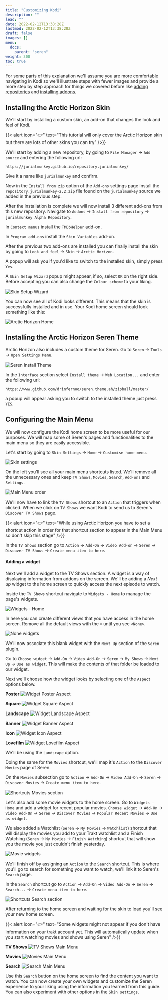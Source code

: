 ```yaml
---
title: "Customizing Kodi"
description: ""
lead: ""
date: 2022-02-12T13:38:28Z
lastmod: 2022-02-12T13:38:28Z
draft: false
images: []
menu:
  docs:
    parent: "seren"
weight: 300
toc: true
---
```


For some parts of this explanation we'll assume you are more comfortable navigating in Kodi so we'll illustrate steps with fewer images and provide a more step by step approach for things we covered before like [adding repositories](/seren/installing-seren/#adding-a-repository) and [installing addons](/seren/installing-seren/#installing-an-addon).

## Installing the Arctic Horizon Skin

We'll start by installing a custom skin, an add-on that changes the look and feel of Kodi.

{{< alert icon="👉" text="This tutorial will only cover the Arctic Horizon skin but there are lots of other skins you can try" />}}

We'll start by adding a new repository, by going to `File Manager` → `Add source` and entering the following url:

```
https://jurialmunkey.github.io/repository.jurialmunkey/
```

Give it a name like `jurialmunkey` and confirm.

Now in the `Install from zip` option of the `Add-ons` settings page install the `repository.jurialmunkey-2.2.zip` file found on the `jurialmunkey` source we added in the previous step.

After the installation is complete we will now install 3 different add-ons from this new repository. Navigate to `Addons` → `Install from repository` → `jurialmunkey Alpha Repository`.

In `Context menus` install the `TMDbHelper` add-on.

In `Program add-ons` install the `Skin Variables` add-on.

After the previous two add-ons are installed you can finally install the skin by going to `Look and feel` → `Skin` → `Arctic Horizon`.

A popup will ask you if you'd like to switch to the installed skin, simply press `Yes`.

A `Skin Setup Wizard` popup might appear, if so, select `OK` on the right side. Before accepting you can also change the `Colour scheme` to your liking.

![Skin Setup Wizard](skin-setup-wizard.png)

You can now see all of Kodi looks different. This means that the skin is successfully installed and in use. Your Kodi home screen should look something like this:

![Arctic Horizon Home](arctic-home.png)

## Installing the Arctic Horizon Seren Theme

Arctic Horizon also includes a custom theme for Seren. Go to `Seren` → `Tools` → `Open Settings Menu`.

![Seren Install Theme](seren-install-theme.png)

In the `Interface` section select `Install theme` → `Web Location...` and enter the following url:

```
https://www.github.com/drinfernoo/seren.theme.ah/zipball/master/
```

a popup will appear asking you to switch to the installed theme just press `YES`.

## Configuring the Main Menu

We will now configure the Kodi home screen to be more useful for our purposes. We will map some of Seren's pages and functionalities to the main menu so they are easily accessible.

Let's start by going to `Skin Settings` → `Home` → `Customise home menu`.

![Skin settings](skin-settings.png)

On the left you'll see all your main menu shortcuts listed. We'll remove all the unnecessary ones and keep `TV Shows`, `Movies`, `Search`, `Add-ons` and `Settings`.

![Main Menu order](main-menu-order.png)

We'll now have to link the `TV Shows` shortcut to an `Action` that triggers when clicked. When we click on `TV Shows` we want Kodi to send us to Seren's `Discover TV Shows` page.

{{< alert icon="👉" text="While using Arctic Horizon you have to set a shortcut action in order for that shortcut section to appear in the Main Menu so don't skip this stage" />}}

In the `TV Shows` section go to `Action` → `Add-On` → `Video Add-on` → `Seren` → `Discover TV Shows` → `Create menu item to here`.

#### Adding a widget

Next we'll add a widget to the TV Shows section. A widget is a way of displaying information from addons on the screen. We'll be adding a *Next up* widget to the home screen to quickly access the next episode to watch.

Inside the `TV Shows` shortcut navigate to `Widgets - Home` to manage the page's widgets.

![Widgets - Home](widgets-home.png)

In here you can create different views that you have access in the home screen. Remove all the default views with the `✕` until you see `<None>`.

![None widgets](widgets-none.png)

We'll now associate this blank widget with the `Next Up` section of the `Seren` plugin.

Go to `Choose widget` → `Add-On` → `Video Add-On` → `Seren` → `My Shows` → `Next Up` → `Use as widget`. This will make the contents of that folder be loaded to our widget.

Next we'll choose how the widget looks by selecting one of the `Aspect` options below. 

**Poster**
![Widget Poster Aspect](widget-poster.png)

**Square**
![Widget Square Aspect](widget-square.png)

**Landscape**
![Widget Landscape Aspect](widget-landscape.png)

**Banner**
![Widget Banner Aspect](widget-banner.png)

**Icon**
![Widget Icon Aspect](widget-icon.png)

**Lovefilm**
![Widget Lovefilm Aspect](widget-lovefilm.png)

We'll be using the `Landscape` option.

Doing the same for the `Movies` shortcut, we'll map it's `Action` to the `Discover Movies` page of Seren.

On the `Movies` subsection go to `Action` → `Add-On` → `Video Add-On` → `Seren` → `Discover Movies` → `Create menu item to here`.

![Shortcuts Movies section](shortcuts-movies.png)

Let's also add some movie widgets to the home screen. Go to `Widgets - Home` and add a widget for recent popular movies. `Choose widget` → `Add-On` → `Video Add-On` → `Seren` → `Discover Movies` → `Popular Recent Movies` → `Use as widget`.

We also added a Watchlist (`Seren` → `My Movies` → `Watchlist`) shortcut that will display the movies you add to your Trakt watchlist and a Finish Watching (`Seren` → `My Movies` → `Finish Watching`) shortcut that will show you the movie you just couldn't finish yesterday.

![Movie widgets](widgets-movies.png)

We'll finish off by assigning an `Action` to the `Search` shortcut. This is where you'll go to search for something you want to watch, we'll link it to Seren's `Search` page.

In the `Search` shortcut go to `Action` → `Add-On` → `Video Add-On` → `Seren` → `Search...` → `Create menu item to here`.

![Shortcuts Search section](shortcuts-search.png)

After returning to the home screen and waiting for the skin to load you'll see your new home screen.

{{< alert icon="👉" text="Some widgets might not appear if you don't have information on your trakt account yet. This will automatically update when you start watching movies and shows using Seren" />}}

**TV Shows**
![TV Shows Main Menu](main-menu-tv-shows.png)

**Movies**
![Movies Main Menu](main-menu-movies.png)

**Search**
![Search Main Menu](main-menu-search.png)

Use this `Search` button on the home screen to find the content you want to watch. You can now create your own widgets and customize the Seren experience to your liking using the information you learned from this guide. You can also experiment with other options in the `Skin settings`.